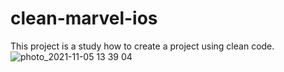 # clean-marvel-ios
This project is a study how to create a project using clean code.
![photo_2021-11-05 13 39 04](https://user-images.githubusercontent.com/33107315/141181899-66ddde2d-b4a8-4baf-a3e0-2feb826133de.jpeg)
